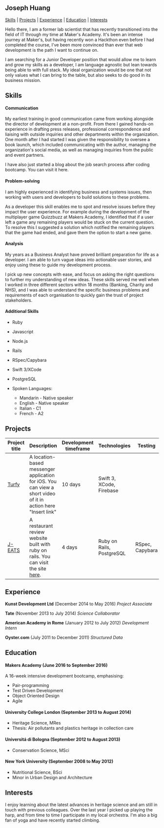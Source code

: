 ## Joseph Huang

[Skills](#skills) | [Projects](#projects) | [Experience](#experience) | [Education](#education) | [Interests](#interests)

Hello there, I am a former lab scientist that has recently transitioned into the field of IT through my time at Maker's Academy. It's been an intense journey at Maker's, but having recently won a Hackthon even before I had completed the course, I've been more convinced than ever that web development is the path I want to continue on.

I am searching for a Junior Developer position that would allow me to learn and grow my skills as a developer, I am language agnostic but lean towards being able to with full stack. My ideal organization would be one that not only values what I can bring to the table, but also seeks to do good in its business mission.

## Skills

#### Communication
My earliest training in good communication came from working alongside the director of development at a non-profit. From there I gained hands-on experience in drafting press releases, professional correspondence and liaising with outside inquiries and other departments within the organization. One month after I had started I was given the responsibility to oversee a book launch, which included communicating with the author, managing the organization's social media, as well as managing inquiries from the public and event partners.

I have also just started a blog about the job search process after coding bootcamp. You can visit it here.

#### Problem-solving

I am highly experienced in identifying business and systems issues, then working with users and developers to build solutions to these problems.

As a developer this skill enables me to spot and resolve issues before they impact the user experience. For example during the development of the multiplayer game Quizzbuzz at Makers Academy, I identified that if a user left a game any remaining players would be stuck on the current question. To resolve this I suggested a solution which notified the remaining players that the game had ended, and gave them the option to start a new game.

#### Analysis

My years as a Business Analyst have proved brilliant preparation for life as a developer. I am able to turn vague ideas into actionable user stories, and enjoy using these to guide my development process.

I pick up new concepts with ease, and focus on asking the right questions to further my understanding of new ideas. These skills served me well when I worked in three different sectors within 18 months (Banking, Charity and NHS), and I was able to understand the specific business problems and requirements of each organisation to quickly gain the trust of project stakeholders.

#### Additional Skills

- Ruby
- Javascript
- Node.js
- Rails
- RSpec/Capybara
- Swift 3/XCode
- PostgreSQL


- Spoken Languages:
  - Mandarin - Native speaker
  - English - Native speaker
  - Italian - C1
  - French - A2


## Projects

Project title  | Description  									| Development timeframe | Technologies | Testing
------------- | ------------------------------	| ------------- |------------- |---------
[Turfy](https://github.com/quizzbuzz/quizzbuzz) | A location-based messenger application for iOS. You can view a short video of it in action here "Insert link"  | 10 days | Swift 3, XCode, Firebase
[J-EATS](https://github.com/spyAPI/spyAPI) | A restaurant review website built with ruby on rails. You can visit the site [here](https://j-eats.herokuapp.com). | 4 days | Ruby on Rails, PostgreSQL | RSpec, Capybara


## Experience
**Kunst Development Ltd** (December 2014 to May 2016)
*Project Associate*

**Tate** (November 2013 to July 2014)
*Science Collaborator*

**American Academy in Rome** (January 2012 to July 2012)
*Development Intern*

**Oyster.com** (July 2011 to December 2011)
*Structured Data*

## Education

#### Makers Academy (June 2016 to September 2016)

A 16-week intensive development bootcamp, emphasising:
- Pair-programming
- Test Driven Development
- Object Oriented Design
- Agile

#### University College London (September 2013 to August 2014)

- Heritage Science, MRes
- Thesis: Air pollutants and plastics heritage in collection care


#### Universitá di Bologna (September 2012 to August 2013)

- Conservation Science, MSci


#### New York University (September 2008 to May 2012)

- Nutritional Science, BSci
- Minor in Urban Design and Architecture


## Interests

I enjoy learning about the latest advances in heritage science and am still in touch with previous colleagues.
Over the last year I picked up playing the harp, and from time to time I participate in my local orchestra.
I'm also a big fan of yoga and have recently started climbing.
